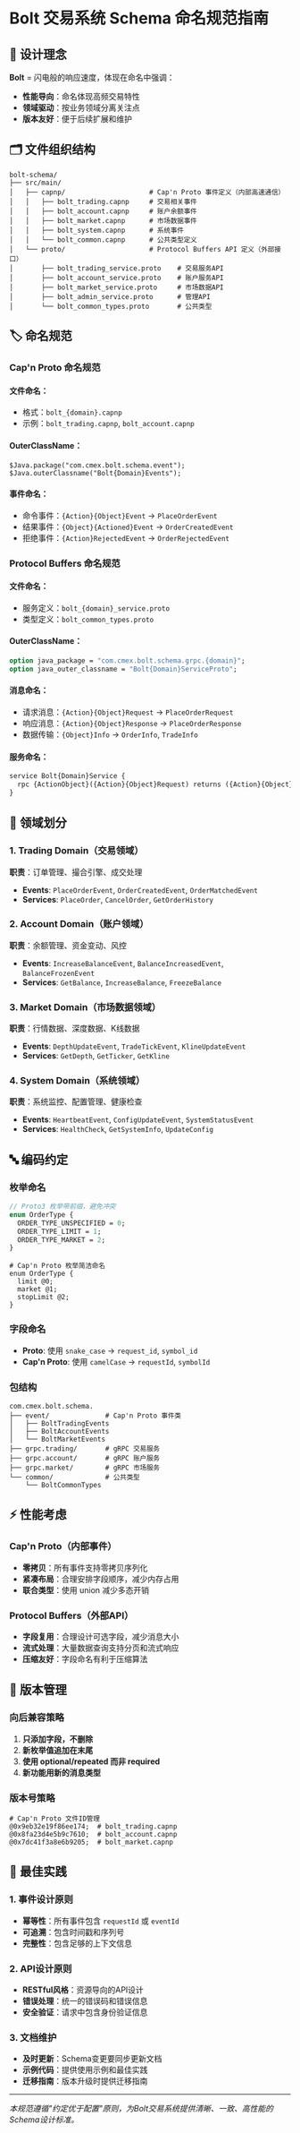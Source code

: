 # Bolt 交易系统 Schema 命名规范指南

## 📌 设计理念

**Bolt** = 闪电般的响应速度，体现在命名中强调：
- **性能导向**：命名体现高频交易特性
- **领域驱动**：按业务领域分离关注点
- **版本友好**：便于后续扩展和维护

## 🗂️ 文件组织结构

```
bolt-schema/
├── src/main/
│   ├── capnp/                     # Cap'n Proto 事件定义（内部高速通信）
│   │   ├── bolt_trading.capnp     # 交易相关事件
│   │   ├── bolt_account.capnp     # 账户余额事件  
│   │   ├── bolt_market.capnp      # 市场数据事件
│   │   ├── bolt_system.capnp      # 系统事件
│   │   └── bolt_common.capnp      # 公共类型定义
│   └── proto/                     # Protocol Buffers API 定义（外部接口）
│       ├── bolt_trading_service.proto    # 交易服务API
│       ├── bolt_account_service.proto    # 账户服务API
│       ├── bolt_market_service.proto     # 市场数据API
│       ├── bolt_admin_service.proto      # 管理API
│       └── bolt_common_types.proto       # 公共类型
```

## 🏷️ 命名规范

### Cap'n Proto 命名规范

#### 文件命名：
- 格式：`bolt_{domain}.capnp`
- 示例：`bolt_trading.capnp`, `bolt_account.capnp`

#### OuterClassName：
```capnp
$Java.package("com.cmex.bolt.schema.event");
$Java.outerClassname("Bolt{Domain}Events");
```

#### 事件命名：
- 命令事件：`{Action}{Object}Event` → `PlaceOrderEvent`
- 结果事件：`{Object}{Actioned}Event` → `OrderCreatedEvent`
- 拒绝事件：`{Action}RejectedEvent` → `OrderRejectedEvent`

### Protocol Buffers 命名规范

#### 文件命名：
- 服务定义：`bolt_{domain}_service.proto`
- 类型定义：`bolt_common_types.proto`

#### OuterClassName：
```proto
option java_package = "com.cmex.bolt.schema.grpc.{domain}";
option java_outer_classname = "Bolt{Domain}ServiceProto";
```

#### 消息命名：
- 请求消息：`{Action}{Object}Request` → `PlaceOrderRequest`
- 响应消息：`{Action}{Object}Response` → `PlaceOrderResponse`
- 数据传输：`{Object}Info` → `OrderInfo`, `TradeInfo`

#### 服务命名：
```proto
service Bolt{Domain}Service {
  rpc {ActionObject}({Action}{Object}Request) returns ({Action}{Object}Response);
}
```

## 🎯 领域划分

### 1. Trading Domain（交易领域）
**职责**：订单管理、撮合引擎、成交处理
- **Events**: `PlaceOrderEvent`, `OrderCreatedEvent`, `OrderMatchedEvent`
- **Services**: `PlaceOrder`, `CancelOrder`, `GetOrderHistory`

### 2. Account Domain（账户领域）  
**职责**：余额管理、资金变动、风控
- **Events**: `IncreaseBalanceEvent`, `BalanceIncreasedEvent`, `BalanceFrozenEvent`
- **Services**: `GetBalance`, `IncreaseBalance`, `FreezeBalance`

### 3. Market Domain（市场数据领域）
**职责**：行情数据、深度数据、K线数据
- **Events**: `DepthUpdateEvent`, `TradeTickEvent`, `KlineUpdateEvent`  
- **Services**: `GetDepth`, `GetTicker`, `GetKline`

### 4. System Domain（系统领域）
**职责**：系统监控、配置管理、健康检查
- **Events**: `HeartbeatEvent`, `ConfigUpdateEvent`, `SystemStatusEvent`
- **Services**: `HealthCheck`, `GetSystemInfo`, `UpdateConfig`

## 🔤 编码约定

### 枚举命名
```proto
// Proto3 枚举带前缀，避免冲突
enum OrderType {
  ORDER_TYPE_UNSPECIFIED = 0;
  ORDER_TYPE_LIMIT = 1;
  ORDER_TYPE_MARKET = 2;
}
```

```capnp
# Cap'n Proto 枚举简洁命名
enum OrderType {
  limit @0;
  market @1;
  stopLimit @2;
}
```

### 字段命名
- **Proto**: 使用 `snake_case` → `request_id`, `symbol_id`
- **Cap'n Proto**: 使用 `camelCase` → `requestId`, `symbolId`

### 包结构
```
com.cmex.bolt.schema.
├── event/              # Cap'n Proto 事件类
│   ├── BoltTradingEvents
│   ├── BoltAccountEvents
│   └── BoltMarketEvents
├── grpc.trading/       # gRPC 交易服务
├── grpc.account/       # gRPC 账户服务
├── grpc.market/        # gRPC 市场服务
└── common/             # 公共类型
    └── BoltCommonTypes
```

## ⚡ 性能考虑

### Cap'n Proto（内部事件）
- **零拷贝**：所有事件支持零拷贝序列化
- **紧凑布局**：合理安排字段顺序，减少内存占用
- **联合类型**：使用 union 减少多态开销

### Protocol Buffers（外部API）
- **字段复用**：合理设计可选字段，减少消息大小
- **流式处理**：大量数据查询支持分页和流式响应
- **压缩友好**：字段命名有利于压缩算法

## 🔄 版本管理

### 向后兼容策略
1. **只添加字段，不删除**
2. **新枚举值追加在末尾**
3. **使用 optional/repeated 而非 required**
4. **新功能用新的消息类型**

### 版本号策略
```capnp
# Cap'n Proto 文件ID管理
@0x9eb32e19f86ee174;  # bolt_trading.capnp
@0x8fa23d4e5b9c7610;  # bolt_account.capnp
@0x7dc41f3a8e6b9205;  # bolt_market.capnp
```

## 📝 最佳实践

### 1. 事件设计原则
- **幂等性**：所有事件包含 `requestId` 或 `eventId`
- **可追溯**：包含时间戳和序列号
- **完整性**：包含足够的上下文信息

### 2. API设计原则  
- **RESTful风格**：资源导向的API设计
- **错误处理**：统一的错误码和错误信息
- **安全验证**：请求中包含身份验证信息

### 3. 文档维护
- **及时更新**：Schema变更要同步更新文档
- **示例代码**：提供使用示例和最佳实践
- **迁移指南**：版本升级时提供迁移指南

---

*本规范遵循"约定优于配置"原则，为Bolt交易系统提供清晰、一致、高性能的Schema设计标准。* 